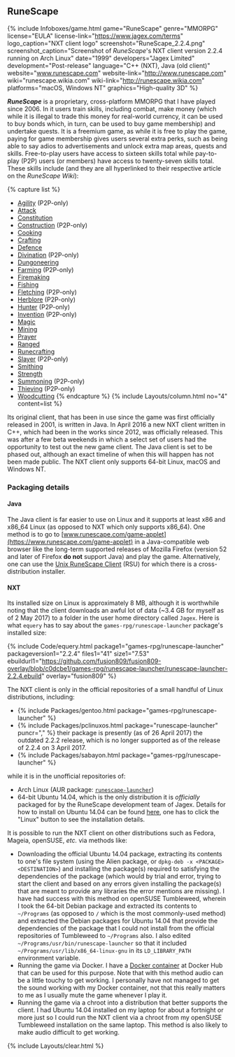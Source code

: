 ## RuneScape
{% include Infoboxes/game.html game="RuneScape" genre="MMORPG" license="EULA" license-link="https://www.jagex.com/terms" logo_caption="NXT client logo" screenshot="RuneScape_2.2.4.png" screenshot_caption="Screenshot of <i>RuneScape</i>'s NXT client version 2.2.4 running on Arch Linux" date="1999" developers="Jagex Limited" development="Post-release" language="C++ (NXT), Java (old client)" website="www.runescape.com" website-link="http://www.runescape.com" wiki="runescape.wikia.com" wiki-link="http://runescape.wikia.com" platforms="macOS, Windows NT" graphics="High-quality 3D" %}

***RuneScape*** is a proprietary, cross-platform MMORPG that I have played since 2006. In it users train skills, including combat, make money (which while it is illegal to trade this money for real-world currency, it can be used to buy bonds which, in turn, can be used to buy game membership) and undertake quests. It is a freemium game, as while it is free to play the game, paying for game membership gives users several extra perks, such as being able to say adios to advertisements and unlock extra map areas, quests and skills. Free-to-play users have access to sixteen skills total while pay-to-play (P2P) users (or members) have access to twenty-seven skills total. These skills include (and they are all hyperlinked to their respective article on the *RuneScape Wiki*):

{% capture list %}
* [Agility](http://runescape.wikia.com/wiki/Agility) (P2P-only)
* [Attack](http://runescape.wikia.com/wiki/Attack)
* [Constitution](http://runescape.wikia.com/wiki/Constitution)
* [Construction](http://runescape.wikia.com/wiki/Construction) (P2P-only)
* [Cooking](http://runescape.wikia.com/wiki/Cooking)
* [Crafting](http://runescape.wikia.com/wiki/Crafting)
* [Defence](http://runescape.wikia.com/wiki/Defence)
* [Divination](http://runescape.wikia.com/wiki/Divination) (P2P-only)
* [Dungoneering](http://runescape.wikia.com/wiki/Dungeoneering)
* [Farming](http://runescape.wikia.com/wiki/Farming) (P2P-only)
* [Firemaking](http://runescape.wikia.com/wiki/Firemaking)
* [Fishing](http://runescape.wikia.com/wiki/Fishing)
* [Fletching](http://runescape.wikia.com/wiki/Fletching) (P2P-only)
* [Herblore](http://runescape.wikia.com/wiki/Herblore) (P2P-only)
* [Hunter](http://runescape.wikia.com/wiki/Hunter) (P2P-only)
* [Invention](http://runescape.wikia.com/wiki/Invention) (P2P-only)
* [Magic](http://runescape.wikia.com/wiki/Magic)
* [Mining](http://runescape.wikia.com/wiki/Mining)
* [Prayer](http://runescape.wikia.com/wiki/Prayer)
* [Ranged](http://runescape.wikia.com/wiki/Ranged)
* [Runecrafting](http://runescape.wikia.com/wiki/Runecrafting)
* [Slayer](http://runescape.wikia.com/wiki/Slayer) (P2P-only)
* [Smithing](http://runescape.wikia.com/wiki/Smithing)
* [Strength](http://runescape.wikia.com/wiki/Strength)
* [Summoning](http://runescape.wikia.com/wiki/Summoning) (P2P-only)
* [Thieving](http://runescape.wikia.com/wiki/Thieving) (P2P-only)
* [Woodcutting](http://runescape.wikia.com/wiki/Woodcutting)
{% endcapture %}
{% include Layouts/column.html no="4" content=list %}

Its original client, that has been in use since the game was first officially released in 2001, is written in Java. In April 2016 a new NXT client written in C++, which had been in the works since 2012, was officially released. This was after a few beta weekends in which a select set of users had the opportunity to test out the new game client. The Java client is set to be phased out, although an exact timeline of when this will happen has not been made public. The NXT client only supports 64-bit Linux, macOS and Windows NT.

### Packaging details
#### Java
The Java client is far easier to use on Linux and it supports at least x86 and x86_64 Linux (as opposed to NXT which only supports x86_64). One method is to go to [www.runescape.com/game-applet](https://www.runescape.com/game-applet) in a Java-compatible web browser like the long-term supported releases of Mozilla Firefox (version 52 and later of Firefox **do not** support Java) and play the game. Alternatively, one can use the [Unix RuneScape Client](https://github.com/HikariKnight/rsu-client) (RSU) for which there is a cross-distribution installer.

#### NXT
Its installed size on Linux is approximately 8 MB, although it is worthwhile noting that the client downloads an awful lot of data (~3.4 GB for myself as of 2 May 2017) to a folder in the user home directory called `Jagex`. Here is what `equery` has to say about the `games-rpg/runescape-launcher` package's installed size:

{% include Code/equery.html package1="games-rpg/runescape-launcher" packageversion1="2.2.4" files1="41" size1="7.53" ebuildurl1="https://github.com/fusion809/fusion809-overlay/blob/c0dcbe1/games-rpg/runescape-launcher/runescape-launcher-2.2.4.ebuild" overlay="fusion809" %}

The NXT client is only in the official repositories of a small handful of Linux distributions, including:

* {% include Packages/gentoo.html package="games-rpg/runescape-launcher" %}
* {% include Packages/pclinuxos.html package="runescape-launcher" puncr="," %} their package is presently (as of 26 April 2017) the outdated 2.2.2 release, which is no longer supported as of the release of 2.2.4 on 3 April 2017.
* {% include Packages/sabayon.html package="games-rpg/runescape-launcher" %}

while it is in the unofficial repositories of:

* Arch Linux (AUR package: [`runescape-launcher`](https://aur.archlinux.org/packages/runescape-launcher))
* 64-bit Ubuntu 14.04, which is the only distribution it is *officially* packaged for by the RuneScape development team of Jagex. Details for how to install on Ubuntu 14.04 can be found [here](https://www.runescape.com/download), one has to click the "Linux" button to see the installation details.

It is possible to run the NXT client on other distributions such as Fedora, Mageia, openSUSE, *etc.* via methods like:

* Downloading the official Ubuntu 14.04 package, extracting its contents to one's file system (using the Alien package, or `dpkg-deb -x <PACKAGE> <DESTINATION>`) and installing the package(s) required to satisfying the dependencies of the package (which would by trial and error, trying to start the client and based on any errors given installing the package(s) that are meant to provide any libraries the error mentions are missing). I have had success with this method on openSUSE Tumbleweed, wherein I took the 64-bit Debian package and extracted its contents to `~/Programs` (as opposed to `/` which is the most commonly-used method) and extracted the Debian packages for Ubuntu 14.04 that provide the dependencies of the package that I could not install from the official repositories of Tumbleweed to `~/Programs` also. I also edited `~/Programs/usr/bin/runescape-launcher` so that it included `~/Programs/usr/lib/x86_64-linux-gnu` in its `LD_LIBRARY_PATH` environment variable.
* Running the game via Docker. I have a [Docker container](https://hub.docker.com/r/fusion809/runescape-launcher/) at Docker Hub that can be used for this purpose. Note that with this method audio can be a little touchy to get working. I personally have not managed to get the sound working with my Docker container, not that this really matters to me as I usually mute the game whenever I play it.
* Running the game via a chroot into a distribution that better supports the client. I had Ubuntu 14.04 installed on my laptop for about a fortnight or more just so I could run the NXT client via a chroot from my openSUSE Tumbleweed installation on the same laptop. This method is also likely to make audio difficult to get working.

{% include Layouts/clear.html %}
